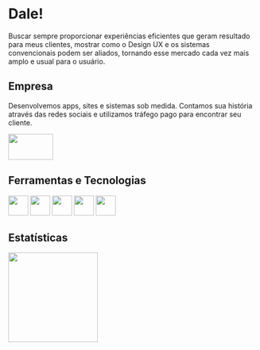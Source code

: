 # Dale!

Buscar sempre proporcionar experiências eficientes que geram resultado para meus clientes, mostrar como o Design UX e os sistemas convencionais podem ser aliados, tornando esse mercado cada vez mais amplo e usual para o usuário.

## Empresa

Desenvolvemos apps, sites e sistemas sob medida. Contamos sua história através das redes sociais e utilizamos tráfego pago para encontrar seu cliente.

<div>
    <a href="https://www.yourway.digital" target="_blank">
        <img src="https://www.yourway.digital/logo-icon.svg" width="90" height="52"/>
    </a>
</div>

## Ferramentas e Tecnologias

<div>  
  <img src="https://cdn.jsdelivr.net/gh/devicons/devicon/icons/javascript/javascript-original.svg" width="40" height="40"/>
  <img src="https://cdn.jsdelivr.net/gh/devicons/devicon/icons/html5/html5-original.svg" width="40" height="40"/>
  <img src="https://cdn.jsdelivr.net/gh/devicons/devicon/icons/css3/css3-original.svg" width="40" height="40"/>
  <img src="https://cdn.jsdelivr.net/gh/devicons/devicon/icons/react/react-original.svg" width="40" height="40"/>
  <img src="https://cdn.jsdelivr.net/gh/devicons/devicon/icons/angularjs/angularjs-original.svg" width="40" height="40"/>
</div>

## Estatísticas

<a href="https://github.com/Gedoz">
  <img height="180em" src="https://github-readme-stats.vercel.app/api/top-langs/?username=Gedoz&layout=compact&langs_count=7&theme=dracula"/>
<!--   <img height="180em" src="https://github-readme-stats.vercel.app/api?username=Gedoz&show_icons=true&theme=dracula&include_all_commits=true&count_private=true"/> -->
</div>
